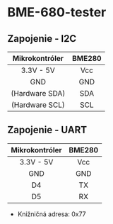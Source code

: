 # BME-680-tester
## Zapojenie - I2C

Mikrokontróler|BME280
:----------: | :----------:
3.3V - 5V|Vcc
GND|GND
(Hardware SDA)|SDA
(Hardware SCL)|SCL

## Zapojenie - UART

Mikrokontróler|BME280
:----------: | :----------:
3.3V - 5V|Vcc
GND|GND
D4|TX
D5|RX

* Knižničná adresa: 0x77
